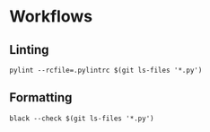 # Workflows

## Linting

```commandline
pylint --rcfile=.pylintrc $(git ls-files '*.py')
```

## Formatting

```commandline
black --check $(git ls-files '*.py')
```
